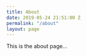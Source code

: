 ```yaml
---
title: About
date: 2019-05-24 21:51:00 Z
permalink: "/about"
layout: page
---
```


This is the about page...